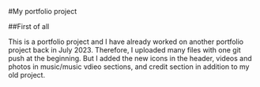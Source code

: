 #My portfolio project

##First of all

This is a portfolio project and I have already worked on another portfolio project back in July 2023.
Therefore, I uploaded many files with one git push at the beginning.
But I added the new icons in the header, videos and photos in music/music vdieo sections, and credit section in addition to my old project.



